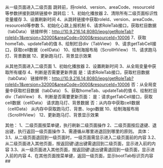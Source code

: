 从一级页面进入二级页面
	跳转前，将roleId、version、areaCode、resourceId等参数拼接到跳转链接中
	跳转后：
	1、初始化播放器
	2、清除所有二级页面标识性变量缓存
	3、设置刷新时间
	4、从跳转链接中获取roleId、version、areaCode、resourceId等参数
	5、初始化心跳上报机制
	6、请求RoleTab接口，获取栏目数据（tabData）
		链接样例：http://10.9.216.14:8080/iepg/getRoleTab?roleId=1&version=32000&areaCode=0000&resourceId=10006
	7、获取homeTab、updateTab的值
	8、绘制栏目div（TabView）
	9、请求getTabCell接口，获取cell数据（cellData）
	10、绘制海报布局（ScrollHView）
	11、请求跑马灯、背景数据
	12、更新跑马灯、背景显示效果

从其他页面进入二级页面
	1、初始化播放器
	2、设置刷新时间
	3、从全局变量中获取所有缓存
	4、判断是否需要更新界面
		是：请求RoleTab接口，获取栏目数据（tabData）
				链接样例：http://10.9.216.14:8080/iepg/getRoleTab?roleId=1&version=32000&areaCode=0000&resourceId=10006
		否：从全局变量中获取栏目数据（tabData）
	5、获取homeTab、updateTab的值
	6、绘制栏目div（TabView）
	8、判断是否需要更新页面：
		是：请求getTabCell接口，获取cell数据（cellData）
			请求跑马灯、背景数据
		否：从内存中获取cell数据（cellData）
			从内存中获取跑马灯、背景、logo数据
	10、绘制海报布局（ScrollHView）
	12、更新跑马灯、背景显示效果
	
其他：
	1、二级页面按菜单键，执行刷新二级页面操作
	2、二级页面按后退键、退出键，执行返回一级页面操作
	3、需遵循从哪里进退回到哪里的原则。
		具体：3.1、从二级页面退回到一级页面时，一级页面需显示进入二级页面前的内容
			3.2、从二级页面进入其他页面，按返回键\退出键需退回到二级页面，显示进入前的内容
			3.3、从一级页面进入其他页面，按返回键\退出键需退回到一级页面，显示进入前的内容
	4、在其他页面按菜单键，返回一级页面，显示bootTab标识页内容  ##